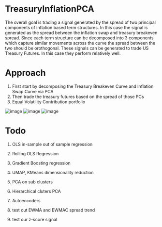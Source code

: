 # TreasuryInflationPCA
The overall goal is trading a signal generated by the spread of two principal components of inflation based term structures. In this case the signal is generated as the spread between the inflation swap and treasury breakeven spread. Since each term structure can be decomposed into 3 components which capture similar movements across the curve the spread between the two should be orothogonal. These signals can be generated to trade US Treasury Futures. In this case they perform relatively well.


# Approach
1. First start by decomposing the Treasury Breakeven Curve and Inflation Swap Curve via PCA
2. Then trade the treasury futures based on the spread of those PCs
3. Equal Volatility Contribution portfolio

![image](https://github.com/user-attachments/assets/bfe7666b-518c-4866-9681-2990eac2b5bc)
![image](https://github.com/user-attachments/assets/134306bc-c59a-4bb5-9425-bb0e31af5fc9)
![image](https://github.com/user-attachments/assets/ef015548-4d9d-48e7-a26a-3fd26545a702)

# Todo

1. OLS in-sample out of sample regression
2. Rolling OLS Regression
3. Gradient Boosting regression
4. UMAP, KMeans dimensionality reduction
5. PCA on sub clusters
6. Hierarchical cluters PCA
7. Autoencoders


2. test out EWMA and EWMAC spread trend
3. test our z-score signal
